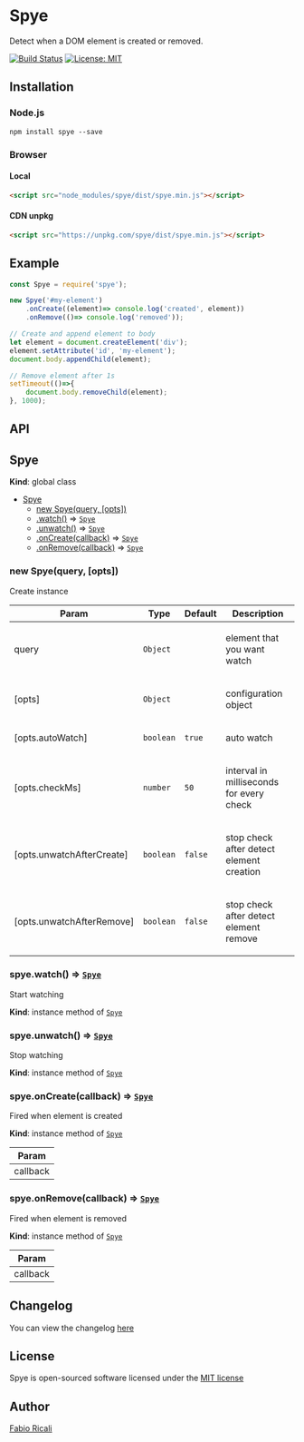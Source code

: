 # Spye
Detect when a DOM element is created or removed.

<a href="https://travis-ci.org/fabioricali/spye" target="_blank"><img src="https://travis-ci.org/fabioricali/spye.svg?branch=master" title="Build Status"/></a>
<a href="https://opensource.org/licenses/MIT" target="_blank"><img src="https://img.shields.io/badge/License-MIT-yellow.svg" title="License: MIT"/></a>

## Installation

### Node.js
```
npm install spye --save
```

### Browser

#### Local
```html
<script src="node_modules/spye/dist/spye.min.js"></script>
```

#### CDN unpkg
```html
<script src="https://unpkg.com/spye/dist/spye.min.js"></script>
```

## Example
```javascript
const Spye = require('spye');

new Spye('#my-element')
    .onCreate((element)=> console.log('created', element))
    .onRemove(()=> console.log('removed'));

// Create and append element to body
let element = document.createElement('div');
element.setAttribute('id', 'my-element');
document.body.appendChild(element);

// Remove element after 1s
setTimeout(()=>{
    document.body.removeChild(element);
}, 1000);
```

## API

<a name="Spye"></a>

## Spye
**Kind**: global class  

* [Spye](#Spye)
    * [new Spye(query, [opts])](#new_Spye_new)
    * [.watch()](#Spye+watch) ⇒ [<code>Spye</code>](#Spye)
    * [.unwatch()](#Spye+unwatch) ⇒ [<code>Spye</code>](#Spye)
    * [.onCreate(callback)](#Spye+onCreate) ⇒ [<code>Spye</code>](#Spye)
    * [.onRemove(callback)](#Spye+onRemove) ⇒ [<code>Spye</code>](#Spye)

<a name="new_Spye_new"></a>

### new Spye(query, [opts])
Create instance

<table>
  <thead>
    <tr>
      <th>Param</th><th>Type</th><th>Default</th><th>Description</th>
    </tr>
  </thead>
  <tbody>
<tr>
    <td>query</td><td><code>Object</code></td><td></td><td><p>element that you want watch</p>
</td>
    </tr><tr>
    <td>[opts]</td><td><code>Object</code></td><td></td><td><p>configuration object</p>
</td>
    </tr><tr>
    <td>[opts.autoWatch]</td><td><code>boolean</code></td><td><code>true</code></td><td><p>auto watch</p>
</td>
    </tr><tr>
    <td>[opts.checkMs]</td><td><code>number</code></td><td><code>50</code></td><td><p>interval in milliseconds for every check</p>
</td>
    </tr><tr>
    <td>[opts.unwatchAfterCreate]</td><td><code>boolean</code></td><td><code>false</code></td><td><p>stop check after detect element creation</p>
</td>
    </tr><tr>
    <td>[opts.unwatchAfterRemove]</td><td><code>boolean</code></td><td><code>false</code></td><td><p>stop check after detect element remove</p>
</td>
    </tr>  </tbody>
</table>

<a name="Spye+watch"></a>

### spye.watch() ⇒ [<code>Spye</code>](#Spye)
Start watching

**Kind**: instance method of [<code>Spye</code>](#Spye)  
<a name="Spye+unwatch"></a>

### spye.unwatch() ⇒ [<code>Spye</code>](#Spye)
Stop watching

**Kind**: instance method of [<code>Spye</code>](#Spye)  
<a name="Spye+onCreate"></a>

### spye.onCreate(callback) ⇒ [<code>Spye</code>](#Spye)
Fired when element is created

**Kind**: instance method of [<code>Spye</code>](#Spye)  
<table>
  <thead>
    <tr>
      <th>Param</th>
    </tr>
  </thead>
  <tbody>
<tr>
    <td>callback</td>
    </tr>  </tbody>
</table>

<a name="Spye+onRemove"></a>

### spye.onRemove(callback) ⇒ [<code>Spye</code>](#Spye)
Fired when element is removed

**Kind**: instance method of [<code>Spye</code>](#Spye)  
<table>
  <thead>
    <tr>
      <th>Param</th>
    </tr>
  </thead>
  <tbody>
<tr>
    <td>callback</td>
    </tr>  </tbody>
</table>


## Changelog
You can view the changelog <a target="_blank" href="https://github.com/fabioricali/spye/blob/master/CHANGELOG.md">here</a>

## License
Spye is open-sourced software licensed under the <a target="_blank" href="http://opensource.org/licenses/MIT">MIT license</a>

## Author
<a target="_blank" href="http://rica.li">Fabio Ricali</a>